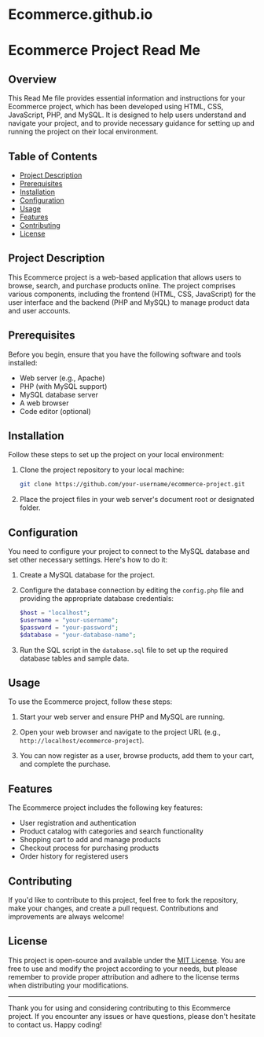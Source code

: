 # Ecommerce.github.io
# Ecommerce Project Read Me

## Overview
This Read Me file provides essential information and instructions for your Ecommerce project, which has been developed using HTML, CSS, JavaScript, PHP, and MySQL. It is designed to help users understand and navigate your project, and to provide necessary guidance for setting up and running the project on their local environment.

## Table of Contents
- [Project Description](#project-description)
- [Prerequisites](#prerequisites)
- [Installation](#installation)
- [Configuration](#configuration)
- [Usage](#usage)
- [Features](#features)
- [Contributing](#contributing)
- [License](#license)

## Project Description
This Ecommerce project is a web-based application that allows users to browse, search, and purchase products online. The project comprises various components, including the frontend (HTML, CSS, JavaScript) for the user interface and the backend (PHP and MySQL) to manage product data and user accounts.

## Prerequisites
Before you begin, ensure that you have the following software and tools installed:

- Web server (e.g., Apache)
- PHP (with MySQL support)
- MySQL database server
- A web browser
- Code editor (optional)

## Installation
Follow these steps to set up the project on your local environment:

1. Clone the project repository to your local machine:
   ```bash
   git clone https://github.com/your-username/ecommerce-project.git
   ```

2. Place the project files in your web server's document root or designated folder.

## Configuration
You need to configure your project to connect to the MySQL database and set other necessary settings. Here's how to do it:

1. Create a MySQL database for the project.

2. Configure the database connection by editing the `config.php` file and providing the appropriate database credentials:
   ```php
   $host = "localhost";
   $username = "your-username";
   $password = "your-password";
   $database = "your-database-name";
   ```

3. Run the SQL script in the `database.sql` file to set up the required database tables and sample data.

## Usage
To use the Ecommerce project, follow these steps:

1. Start your web server and ensure PHP and MySQL are running.

2. Open your web browser and navigate to the project URL (e.g., `http://localhost/ecommerce-project`).

3. You can now register as a user, browse products, add them to your cart, and complete the purchase.

## Features
The Ecommerce project includes the following key features:

- User registration and authentication
- Product catalog with categories and search functionality
- Shopping cart to add and manage products
- Checkout process for purchasing products
- Order history for registered users

## Contributing
If you'd like to contribute to this project, feel free to fork the repository, make your changes, and create a pull request. Contributions and improvements are always welcome!

## License
This project is open-source and available under the [MIT License](LICENSE). You are free to use and modify the project according to your needs, but please remember to provide proper attribution and adhere to the license terms when distributing your modifications.

---

Thank you for using and considering contributing to this Ecommerce project. If you encounter any issues or have questions, please don't hesitate to contact us. Happy coding!

